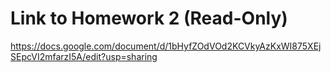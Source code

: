 # Link to Homework 2 (Read-Only)

https://docs.google.com/document/d/1bHyfZOdVOd2KCVkyAzKxWI875XEjSEpcVI2mfarzI5A/edit?usp=sharing
